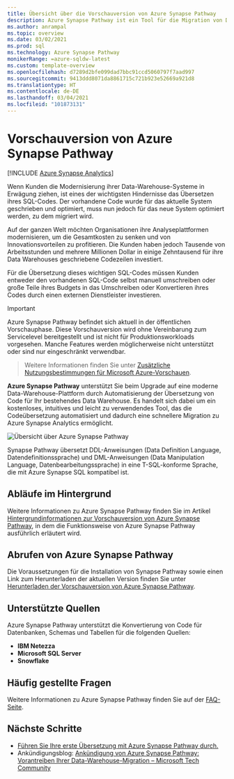 ```yaml
---
title: Übersicht über die Vorschauversion von Azure Synapse Pathway
description: Azure Synapse Pathway ist ein Tool für die Migration von Data Warehouses zu Azure Synapse Analytics.
ms.author: anrampal
ms.topic: overview
ms.date: 03/02/2021
ms.prod: sql
ms.technology: Azure Synapse Pathway
monikerRange: =azure-sqldw-latest
ms.custom: template-overview
ms.openlocfilehash: d7289d2bfe099dad7bbc91ccd5060797f7aad997
ms.sourcegitcommit: 9413ddd8071da8861715c721b923e52669a921d8
ms.translationtype: HT
ms.contentlocale: de-DE
ms.lasthandoff: 03/04/2021
ms.locfileid: "101873131"
---
```

# <a name="azure-synapse-pathway-preview"></a>Vorschauversion von Azure Synapse Pathway
[!INCLUDE [Azure Synapse Analytics](../../includes/applies-to-version/asa.md)]

Wenn Kunden die Modernisierung ihrer Data-Warehouse-Systeme in Erwägung ziehen, ist eines der wichtigsten Hindernisse das Übersetzen ihres SQL-Codes. Der vorhandene Code wurde für das aktuelle System geschrieben und optimiert, muss nun jedoch für das neue System optimiert werden, zu dem migriert wird.

Auf der ganzen Welt möchten Organisationen ihre Analyseplattformen modernisieren, um die Gesamtkosten zu senken und von Innovationsvorteilen zu profitieren. Die Kunden haben jedoch Tausende von Arbeitsstunden und mehrere Millionen Dollar in einige Zehntausend für ihre Data Warehouses geschriebene Codezeilen investiert.
 
Für die Übersetzung dieses wichtigen SQL-Codes müssen Kunden entweder den vorhandenen SQL-Code selbst manuell umschreiben oder große Teile ihres Budgets in das Umschreiben oder Konvertieren ihres Codes durch einen externen Dienstleister investieren.

> [!IMPORTANT]
> Azure Synapse Pathway befindet sich aktuell in der öffentlichen Vorschauphase.
> Diese Vorschauversion wird ohne Vereinbarung zum Servicelevel bereitgestellt und ist nicht für Produktionsworkloads vorgesehen. Manche Features werden möglicherweise nicht unterstützt oder sind nur eingeschränkt verwendbar.
 
> Weitere Informationen finden Sie unter [Zusätzliche Nutzungsbestimmungen für Microsoft Azure-Vorschauen](https://azure.microsoft.com/support/legal/preview-supplemental-terms/). 

**Azure Synapse Pathway** unterstützt Sie beim Upgrade auf eine moderne Data-Warehouse-Plattform durch Automatisierung der Übersetzung von Code für Ihr bestehendes Data Warehouse. Es handelt sich dabei um ein kostenloses, intuitives und leicht zu verwendendes Tool, das die Codeübersetzung automatisiert und dadurch eine schnellere Migration zu Azure Synapse Analytics ermöglicht.

 ![Übersicht über Azure Synapse Pathway](./media/pathway-overview/synapse-pathway-overview.png) 

Synapse Pathway übersetzt DDL-Anweisungen (Data Definition Language, Datendefinitionssprache) und DML-Anweisungen (Data Manipulation Language, Datenbearbeitungssprache) in eine T-SQL-konforme Sprache, die mit Azure Synapse SQL kompatibel ist.

## <a name="behind-the-scenes"></a>Abläufe im Hintergrund

Weitere Informationen zu Azure Synapse Pathway finden Sie im Artikel [Hintergrundinformationen zur Vorschauversion von Azure Synapse Pathway](synapse-pathway-behind-the-scenes.md), in dem die Funktionsweise von Azure Synapse Pathway ausführlich erläutert wird.

## <a name="get-azure-synapse-pathway"></a>Abrufen von Azure Synapse Pathway

Die Voraussetzungen für die Installation von Synapse Pathway sowie einen Link zum Herunterladen der aktuellen Version finden Sie unter [Herunterladen der Vorschauversion von Azure Synapse Pathway](synapse-pathway-download.md).

## <a name="supported-sources"></a>Unterstützte Quellen

Azure Synapse Pathway unterstützt die Konvertierung von Code für Datenbanken, Schemas und Tabellen für die folgenden Quellen:
- **IBM Netezza** 
- **Microsoft SQL Server**
- **Snowflake**

## <a name="frequently-asked-questions"></a>Häufig gestellte Fragen

Weitere Informationen zu Azure Synapse Pathway finden Sie auf der [FAQ-Seite](pathway-faq.md).

## <a name="next-steps"></a>Nächste Schritte

- [Führen Sie Ihre erste Übersetzung mit Azure Synapse Pathway durch.](synapse-pathway-assessment.md)
- Ankündigungsblog: [Ankündigung von Azure Synapse Pathway: Vorantreiben Ihrer Data-Warehouse-Migration – Microsoft Tech Community](https://techcommunity.microsoft.com/t5/azure-synapse-analytics/announcing-azure-synapse-pathway-turbocharge-your-data-warehouse/ba-p/2176630)


